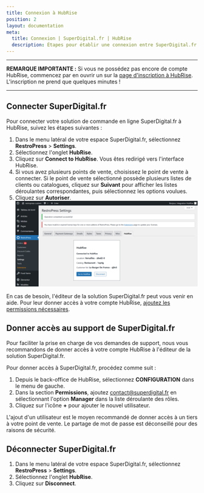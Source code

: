 ```yaml
---
title: Connexion à HubRise
position: 2
layout: documentation
meta:
  title: Connexion | SuperDigital.fr | HubRise
  description: Étapes pour établir une connexion entre SuperDigital.fr et HubRise. Connectez votre caisse et synchronisez vos données avec d'autres applications.
---
```


---

**REMARQUE IMPORTANTE :** Si vous ne possédez pas encore de compte HubRise, commencez par en ouvrir un sur la [page d'inscription à HubRise](https://manager.hubrise.com/signup). L'inscription ne prend que quelques minutes !

---

## Connecter SuperDigital.fr

Pour connecter votre solution de commande en ligne SuperDigital.fr à HubRise, suivez les étapes suivantes :

1. Dans le menu latéral de votre espace SuperDigital.fr, sélectionnez **RestroPress** > **Settings**.
2. Sélectionnez l'onglet **HubRise**.
3. Cliquez sur **Connect to HubRise**. Vous êtes redirigé vers l'interface HubRise.
4. Si vous avez plusieurs points de vente, choisissez le point de vente à connecter. Si le point de vente sélectionné possède plusieurs listes de clients ou catalogues, cliquez sur **Suivant** pour afficher les listes déroulantes correspondantes, puis sélectionnez les options voulues.
5. Cliquez sur **Autoriser**.
   ![Connexion - Page de connexion](./images/001-connection-page.png)

En cas de besoin, l'éditeur de la solution SuperDigital.fr peut vous venir en aide. Pour leur donner accès à votre compte HubRise, [ajoutez les permissions nécessaires](/apps/superdigital/connexion-hubrise#donner-acc-s-au-support-de-superdigital-fr).

## Donner accès au support de SuperDigital.fr

Pour faciliter la prise en charge de vos demandes de support, nous vous recommandons de donner accès à votre compte HubRise à l'éditeur de la solution SuperDigital.fr.

Pour donner accès à SuperDigital.fr, procédez comme suit :

1. Depuis le back-office de HubRise, sélectionnez **CONFIGURATION** dans le menu de gauche.
1. Dans la section **Permissions**, ajoutez contact@superdigital.fr en sélectionnant l'option **Manager** dans la liste déroulante des rôles.
1. Cliquez sur l'icône **+** pour ajouter le nouvel utilisateur.

L'ajout d'un utilisateur est le moyen recommandé de donner accès à un tiers à votre point de vente. Le partage de mot de passe est déconseillé pour des raisons de sécurité.

## Déconnecter SuperDigital.fr

1. Dans le menu latéral de votre espace SuperDigital.fr, sélectionnez **RestroPress** > **Settings**.
2. Sélectionnez l'onglet **HubRise**.
3. Cliquez sur **Disconnect**.
